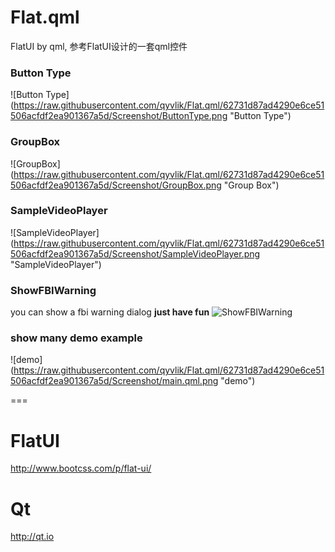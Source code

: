 # Flat.qml
FlatUI by qml, 参考FlatUI设计的一套qml控件

### Button Type
![Button Type] (https://raw.githubusercontent.com/qyvlik/Flat.qml/62731d87ad4290e6ce51506acfdf2ea901367a5d/Screenshot/ButtonType.png "Button Type")

### GroupBox
![GroupBox] (https://raw.githubusercontent.com/qyvlik/Flat.qml/62731d87ad4290e6ce51506acfdf2ea901367a5d/Screenshot/GroupBox.png "Group Box")

### SampleVideoPlayer
![SampleVideoPlayer] (https://raw.githubusercontent.com/qyvlik/Flat.qml/62731d87ad4290e6ce51506acfdf2ea901367a5d/Screenshot/SampleVideoPlayer.png "SampleVideoPlayer")

### ShowFBIWarning
you can show a fbi warning dialog <b>just have fun</b>
![ShowFBIWarning](https://raw.githubusercontent.com/qyvlik/Flat.qml/62731d87ad4290e6ce51506acfdf2ea901367a5d/Screenshot/ShowFBIWarning.png "ShowFBIWarning")

### show many demo example
![demo] (https://raw.githubusercontent.com/qyvlik/Flat.qml/62731d87ad4290e6ce51506acfdf2ea901367a5d/Screenshot/main.qml.png "demo")


===
# FlatUI
http://www.bootcss.com/p/flat-ui/
# Qt
http://qt.io
